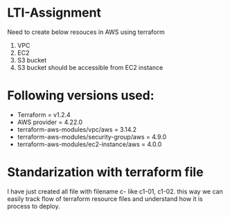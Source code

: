 # LTI-Assignment
Need to create below resouces in AWS using terraform
1. VPC
2. EC2
3. S3 bucket 
4. S3 bucket should be accessible from EC2 instance 

# Following versions used:
- Terraform = v1.2.4
- AWS provider = 4.22.0
- terraform-aws-modules/vpc/aws = 3.14.2
- terraform-aws-modules/security-group/aws = 4.9.0
- terraform-aws-modules/ec2-instance/aws  = 4.0.0

# Standarization with terraform file
I have just created all file with filename c<number>-<resource-number> like c1-01, c1-02. this way we can easily track flow of terraform resource files and understand how it is process to deploy.